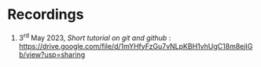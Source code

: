 # Recordings

1. 3<sup>rd</sup> May 2023, *Short tutorial on git and github* : https://drive.google.com/file/d/1mYHfyFzGu7vNLpKBH1vhUgC18m8ejIGb/view?usp=sharing
